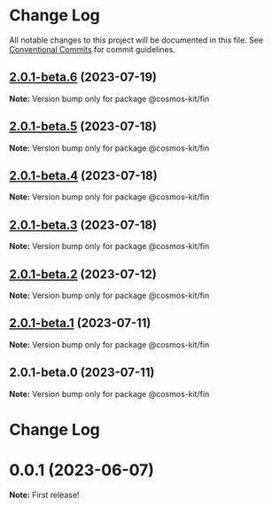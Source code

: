# Change Log

All notable changes to this project will be documented in this file.
See [Conventional Commits](https://conventionalcommits.org) for commit guidelines.

## [2.0.1-beta.6](https://github.com/cosmology-tech/cosmos-kit/compare/@cosmos-kit/fin@2.0.1-beta.5...@cosmos-kit/fin@2.0.1-beta.6) (2023-07-19)

**Note:** Version bump only for package @cosmos-kit/fin

## [2.0.1-beta.5](https://github.com/cosmology-tech/cosmos-kit/compare/@cosmos-kit/fin@2.0.1-beta.4...@cosmos-kit/fin@2.0.1-beta.5) (2023-07-18)

**Note:** Version bump only for package @cosmos-kit/fin

## [2.0.1-beta.4](https://github.com/cosmology-tech/cosmos-kit/compare/@cosmos-kit/fin@2.0.1-beta.3...@cosmos-kit/fin@2.0.1-beta.4) (2023-07-18)

**Note:** Version bump only for package @cosmos-kit/fin

## [2.0.1-beta.3](https://github.com/cosmology-tech/cosmos-kit/compare/@cosmos-kit/fin@2.0.1-beta.2...@cosmos-kit/fin@2.0.1-beta.3) (2023-07-18)

**Note:** Version bump only for package @cosmos-kit/fin

## [2.0.1-beta.2](https://github.com/cosmology-tech/cosmos-kit/compare/@cosmos-kit/fin@2.0.1-beta.1...@cosmos-kit/fin@2.0.1-beta.2) (2023-07-12)

**Note:** Version bump only for package @cosmos-kit/fin

## [2.0.1-beta.1](https://github.com/cosmology-tech/cosmos-kit/compare/@cosmos-kit/fin@2.0.1-beta.0...@cosmos-kit/fin@2.0.1-beta.1) (2023-07-11)

**Note:** Version bump only for package @cosmos-kit/fin

## 2.0.1-beta.0 (2023-07-11)

**Note:** Version bump only for package @cosmos-kit/fin

# Change Log

# 0.0.1 (2023-06-07)

**Note:** First release!
